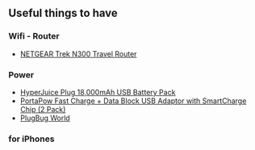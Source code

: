 ## Useful things to have 

### __Wifi - Router__
* [NETGEAR Trek N300 Travel Router](http://www.netgear.com/home/products/networking/wifi-range-extenders/PR2000.aspx)


### __Power__
* [HyperJuice Plug 18,000mAh USB Battery Pack](http://www.hypershop.com/products/hyperjuice-plug-18000mah-usb-battery-pack "Homepage")
* [PortaPow Fast Charge + Data Block USB Adaptor with SmartCharge Chip (2 Pack)](http://www.amazon.com/PortaPow-Charge-Block-Adaptor-SmartCharge/dp/B00T0DW3F8 "amazon page")
* [PlugBug World](https://www.twelvesouth.com/product/plugbug-world "homepage")


### __for iPhones__



